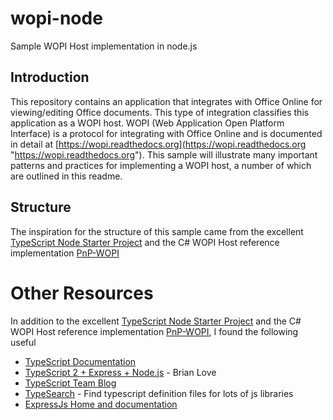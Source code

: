 # wopi-node
Sample WOPI Host implementation in node.js

## Introduction
This repository contains an application that integrates with Office Online for viewing/editing Office documents. This type of integration classifies this application as a WOPI host. WOPI (Web Application Open Platform Interface) is a protocol for integrating with Office Online and is documented in detail at [https://wopi.readthedocs.org](https://wopi.readthedocs.org "https://wopi.readthedocs.org"). This sample will illustrate many important patterns and practices for implementing a WOPI host, a number of which are outlined in this readme. 

## Structure
The inspiration for the structure of this sample came from the excellent [TypeScript Node Starter Project](https://github.com/Microsoft/TypeScript-Node-Starter) and the C# WOPI Host reference implementation [PnP-WOPI](https://github.com/OfficeDev/PnP-WOPI)


# Other Resources
In addition to the excellent [TypeScript Node Starter Project](https://github.com/Microsoft/TypeScript-Node-Starter) and the C# WOPI Host reference implementation [PnP-WOPI](https://github.com/OfficeDev/PnP-WOPI), I found the following useful

- [TypeScript Documentation](http://www.typescriptlang.org/docs/home.html)
- [TypeScript 2 + Express + Node.js](http://brianflove.com/2016/11/08/typescript-2-express-node/) - Brian Love
- [TypeScript Team Blog](https://blogs.msdn.microsoft.com/typescript)
- [TypeSearch](http://microsoft.github.io/TypeSearch/) - Find typescript definition files for lots of js libraries
- [ExpressJs Home and documentation](http://expressjs.com/)